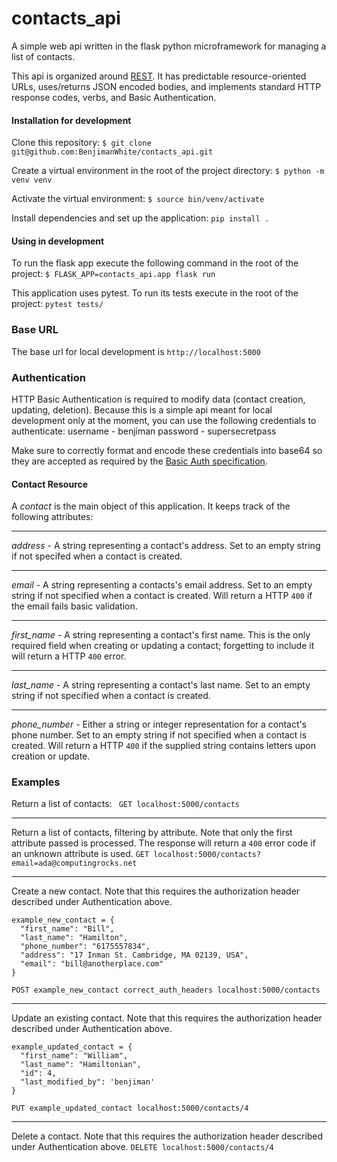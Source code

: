 # contacts_api
A simple web api written in the flask python microframework for managing a list of contacts.

This api is organized around [REST](https://en.wikipedia.org/wiki/Representational_state_transfer). It has predictable resource-oriented URLs, uses/returns JSON encoded bodies, and implements standard HTTP response codes, verbs, and Basic Authentication.

#### Installation for development
Clone this repository:
`$ git clone git@github.com:BenjimanWhite/contacts_api.git`

Create a virtual environment in the root of the project directory:
`$ python -m venv venv`

Activate the virtual environment:
`$ source bin/venv/activate`

Install dependencies and set up the application:
`pip install .`

#### Using in development
To run the flask app execute the following command in the root of the project:
`$ FLASK_APP=contacts_api.app flask run`

This application uses pytest. To run its tests execute in the root of the project:
`pytest tests/`

### Base URL
The base url for local development is `http://localhost:5000`

### Authentication
HTTP Basic Authentication is required to modify data (contact creation, updating, deletion). Because this is a simple api meant for local development only at the moment, you can use the following credentials to authenticate:
username - benjiman
password - supersecretpass

Make sure to correctly format and encode these credentials into base64 so they are accepted as required by the [Basic Auth specification](https://tools.ietf.org/html/rfc7617).

#### Contact Resource
A *contact* is the main object of this application. It keeps track of the following attributes:
___
*address* - A string representing a contact's address. Set to an empty string if not specifed when a contact is created.
___
*email* - A string representing a contacts's email address. Set to an empty string if not specified when a contact is created. Will return a HTTP `400` if the email fails basic validation. 
___
*first_name* - A string representing a contact's first name. This is the only required field when creating or updating a contact; forgetting to include it will return a HTTP `400` error.
___
*last_name* - A string representing a contact's last name. Set to an empty string if not specified when a contact is created.
___
*phone_number* - Either a string or integer representation for a contact's phone number. Set to an empty string if not specified when a contact is created. Will return a HTTP `400` if the supplied string contains letters upon creation or update.

### Examples

Return a list of contacts:
``` GET localhost:5000/contacts```
___
Return a list of contacts, filtering by attribute. Note that only the first attribute passed is processed. The response will return a `400` error code if an unknown attribute is used.
```GET localhost:5000/contacts?email=ada@computingrocks.net```
___
Create a new contact. Note that this requires the authorization header described under Authentication above.
```
example_new_contact = {
  "first_name": "Bill",
  "last_name": "Hamilton",
  "phone_number": "6175557834",
  "address": "17 Inman St. Cambridge, MA 02139, USA",
  "email": "bill@anotherplace.com"
}
```

`POST example_new_contact correct_auth_headers localhost:5000/contacts`
___
Update an existing contact. Note that this requires the authorization header described under Authentication above.
```
example_updated_contact = {
  "first_name": "William",
  "last_name": "Hamiltonian",
  "id": 4,
  "last_modified_by": 'benjiman'
}
```

```PUT example_updated_contact localhost:5000/contacts/4```
___
Delete a contact. Note that this requires the authorization header described under Authentication above.
```DELETE localhost:5000/contacts/4```
